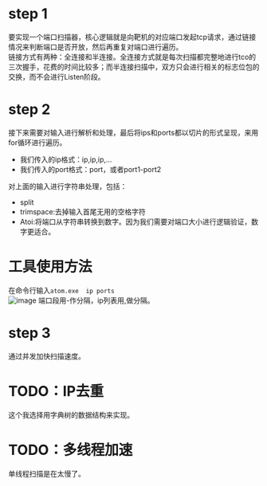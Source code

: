  # step 1
 要实现一个端口扫描器，核心逻辑就是向靶机的对应端口发起tcp请求，通过链接情况来判断端口是否开放，然后再重复对端口进行遍历。  
 链接方式有两种：全连接和半连接。全连接方式就是每次扫描都完整地进行tco的三次握手，花费的时间比较多；而半连接扫描中，双方只会进行相关的标志位包的交换，而不会进行Listen阶段。  
 # step 2
 接下来需要对输入进行解析和处理，最后将ips和ports都以切片的形式呈现，来用for循环进行遍历。
 - 我们传入的ip格式：ip,ip,ip,...
 - 我们传入的port格式：port，或者port1-port2  

 对上面的输入进行字符串处理，包括：
 - split
 - trimspace:去掉输入首尾无用的空格字符
 - Atoi:将端口从字符串转换到数字。因为我们需要对端口大小进行逻辑验证，数字更适合。

# 工具使用方法
在命令行输入`atom.exe  ip ports`  
![image](https://user-images.githubusercontent.com/77475242/156884962-fac85546-a8e9-445e-bb1e-29d741d4c480.png)
端口段用-作分隔，ip列表用,做分隔。  

 # step 3  
 通过并发加快扫描速度。  
 # TODO：IP去重  
 这个我选择用字典树的数据结构来实现。

# TODO：多线程加速

单线程扫描是在太慢了。

